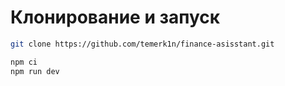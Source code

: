 # Клонирование и запуск

```bash
git clone https://github.com/temerk1n/finance-asisstant.git
```

```bash
npm ci
npm run dev
```